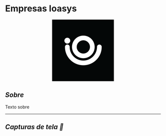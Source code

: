 
<h1>Empresas Ioasys</h1>

<p align="center">
  <a href="https://ioasys.com.br/"><img src="https://github.com/tavieto/repositories-image/blob/main/ioasys-empresas/logo%20ioasys.png?raw=true"/></a>
</p>

<h2 align="left"><i>Sobre</i></h2>

<p align="left">
 Texto sobre
</p>

---

<h2 align="left"><i>Capturas de tela 📱</i></h2>
<img src="https://github.com/tavieto/repositories-image/main/ioasys-empresas/1.png/>
